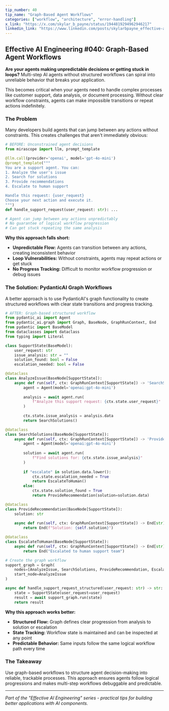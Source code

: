```yaml
---
tip_number: 40
tip_name: "Graph-Based Agent Workflows"
categories: ["workflow", "architecture", "error-handling"]
x_link: "https://x.com/skylar_b_payne/status/1944819294962946217"
linkedin_link: "https://www.linkedin.com/posts/skylarbpayne_effective-ai-engineering-40-graph-based-activity-7350585217792860160-9NUE?utm_source=share&utm_medium=member_desktop&rcm=ACoAABKpCf4BI_Yx2u7h66sgi5z1NF3aEYFHgps"
---
```


## Effective AI Engineering #040: Graph-Based Agent Workflows

**Are your agents making unpredictable decisions or getting stuck in loops?** Multi-step AI agents without structured workflows can spiral into unreliable behavior that breaks your application.

This becomes critical when your agents need to handle complex processes like customer support, data analysis, or document processing. Without clear workflow constraints, agents can make impossible transitions or repeat actions indefinitely.

### The Problem

Many developers build agents that can jump between any actions without constraints. This creates challenges that aren't immediately obvious:

```python
# BEFORE: Unconstrained agent decisions
from mirascope import llm, prompt_template

@llm.call(provider='openai', model='gpt-4o-mini')
@prompt_template("""
You are a support agent. You can:
1. Analyze the user's issue
2. Search for solutions
3. Provide recommendations
4. Escalate to human support

Handle this request: {user_request}
Choose your next action and execute it.
""")
def handle_support_request(user_request: str): ...

# Agent can jump between any actions unpredictably
# No guarantee of logical workflow progression
# Can get stuck repeating the same analysis
```

**Why this approach falls short:**

- **Unpredictable Flow:** Agents can transition between any actions, creating inconsistent behavior
- **Loop Vulnerabilities:** Without constraints, agents may repeat actions or get stuck
- **No Progress Tracking:** Difficult to monitor workflow progression or debug issues

### The Solution: PydanticAI Graph Workflows

A better approach is to use PydanticAI's graph functionality to create structured workflows with clear state transitions and progress tracking.

```python
# AFTER: Graph-based structured workflow
from pydantic_ai import Agent
from pydantic_ai.graph import Graph, BaseNode, GraphRunContext, End
from pydantic import BaseModel
from dataclasses import dataclass
from typing import Literal

class SupportState(BaseModel):
    user_request: str
    issue_analysis: str = ""
    solution_found: bool = False
    escalation_needed: bool = False

@dataclass
class AnalyzeIssue(BaseNode[SupportState]):
    async def run(self, ctx: GraphRunContext[SupportState]) -> 'SearchSolutions':
        agent = Agent(model='openai:gpt-4o-mini')
        
        analysis = await agent.run(
            f"Analyze this support request: {ctx.state.user_request}"
        )
        
        ctx.state.issue_analysis = analysis.data
        return SearchSolutions()

@dataclass
class SearchSolutions(BaseNode[SupportState]):
    async def run(self, ctx: GraphRunContext[SupportState]) -> 'ProvideRecommendation | EscalateToHuman':
        agent = Agent(model='openai:gpt-4o-mini')
        
        solution = await agent.run(
            f"Find solutions for: {ctx.state.issue_analysis}"
        )
        
        if "escalate" in solution.data.lower():
            ctx.state.escalation_needed = True
            return EscalateToHuman()
        else:
            ctx.state.solution_found = True
            return ProvideRecommendation(solution=solution.data)

@dataclass
class ProvideRecommendation(BaseNode[SupportState]):
    solution: str
    
    async def run(self, ctx: GraphRunContext[SupportState]) -> End[str]:
        return End(f"Solution: {self.solution}")

@dataclass
class EscalateToHuman(BaseNode[SupportState]):
    async def run(self, ctx: GraphRunContext[SupportState]) -> End[str]:
        return End("Escalated to human support team")

# Create the graph workflow
support_graph = Graph(
    nodes=[AnalyzeIssue, SearchSolutions, ProvideRecommendation, EscalateToHuman],
    start_node=AnalyzeIssue
)

async def handle_support_request_structured(user_request: str) -> str:
    state = SupportState(user_request=user_request)
    result = await support_graph.run(state)
    return result
```

**Why this approach works better:**

- **Structured Flow:** Graph defines clear progression from analysis to solution or escalation
- **State Tracking:** Workflow state is maintained and can be inspected at any point
- **Predictable Behavior:** Same inputs follow the same logical workflow path every time

### The Takeaway

Use graph-based workflows to structure agent decision-making into reliable, trackable processes. This approach ensures agents follow logical progressions and makes multi-step workflows debuggable and predictable.

---
*Part of the "Effective AI Engineering" series - practical tips for building better applications with AI components.*